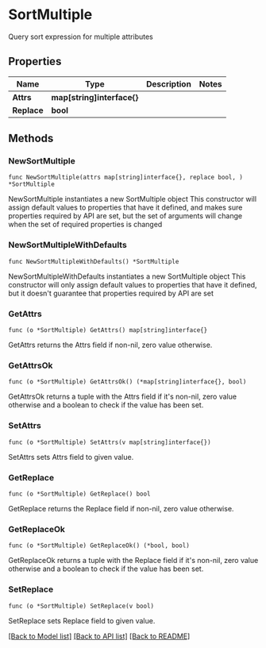 # SortMultiple

Query sort expression for multiple attributes

## Properties

Name | Type | Description | Notes
------------ | ------------- | ------------- | -------------
**Attrs** | **map[string]interface{}** |  | 
**Replace** | **bool** |  | 

## Methods

### NewSortMultiple

`func NewSortMultiple(attrs map[string]interface{}, replace bool, ) *SortMultiple`

NewSortMultiple instantiates a new SortMultiple object
This constructor will assign default values to properties that have it defined,
and makes sure properties required by API are set, but the set of arguments
will change when the set of required properties is changed

### NewSortMultipleWithDefaults

`func NewSortMultipleWithDefaults() *SortMultiple`

NewSortMultipleWithDefaults instantiates a new SortMultiple object
This constructor will only assign default values to properties that have it defined,
but it doesn't guarantee that properties required by API are set

### GetAttrs

`func (o *SortMultiple) GetAttrs() map[string]interface{}`

GetAttrs returns the Attrs field if non-nil, zero value otherwise.

### GetAttrsOk

`func (o *SortMultiple) GetAttrsOk() (*map[string]interface{}, bool)`

GetAttrsOk returns a tuple with the Attrs field if it's non-nil, zero value otherwise
and a boolean to check if the value has been set.

### SetAttrs

`func (o *SortMultiple) SetAttrs(v map[string]interface{})`

SetAttrs sets Attrs field to given value.


### GetReplace

`func (o *SortMultiple) GetReplace() bool`

GetReplace returns the Replace field if non-nil, zero value otherwise.

### GetReplaceOk

`func (o *SortMultiple) GetReplaceOk() (*bool, bool)`

GetReplaceOk returns a tuple with the Replace field if it's non-nil, zero value otherwise
and a boolean to check if the value has been set.

### SetReplace

`func (o *SortMultiple) SetReplace(v bool)`

SetReplace sets Replace field to given value.



[[Back to Model list]](../README.md#documentation-for-models) [[Back to API list]](../README.md#documentation-for-api-endpoints) [[Back to README]](../README.md)


